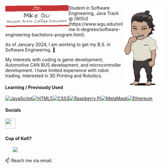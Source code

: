 <!-- !DOCTYPE HTML -->

<header>
</header>


<body>

  <img align="right" src="Me.gif" alt="Me." width="128" height="256">






    

<div><img align="left" src="NameTagProject.png" alt="NameTag" width="40%" height="40%"></div>

<p>
Student in Software Engineering, Java Track @ [WGU](https://www.wgu.edu/online-it-degrees/software-engineering-bachelors-program.html).

As of January 2024, I am working to get my B.S. in Software Engineering. 🌱

My interests with coding is game development, Automotive CAN BUS development, and microcontroller development.
I have limited experience with robot trading. Interested in 3D Printing and Robotics. 

#### Learning / Previously Used

<p align="left">
<a href="https://developer.mozilla.org/en-US/docs/Web/JavaScript" target="_blank" rel="noreferrer"><img src="https://raw.githubusercontent.com/danielcranney/readme-generator/main/public/icons/skills/javascript-colored.svg" width="36" height="36" alt="JavaScript" /></a><a href="https://developer.mozilla.org/en-US/docs/Glossary/HTML5" target="_blank" rel="noreferrer"><img src="https://raw.githubusercontent.com/danielcranney/readme-generator/main/public/icons/skills/html5-colored.svg" width="36" height="36" alt="HTML5" /></a><a href="https://www.w3.org/TR/CSS/#css" target="_blank" rel="noreferrer"><img src="https://raw.githubusercontent.com/danielcranney/readme-generator/main/public/icons/skills/css3-colored.svg" width="36" height="36" alt="CSS3" /></a><a href="https://www.raspberrypi.org/" target="_blank" rel="noreferrer"><img src="https://raw.githubusercontent.com/danielcranney/readme-generator/main/public/icons/skills/raspberrypi-colored.svg" width="36" height="36" alt="Raspberry Pi" /></a><a href="https://metamask.io/" target="_blank" rel="noreferrer"><img src="https://raw.githubusercontent.com/danielcranney/readme-generator/main/public/icons/skills/metamask-colored.svg" width="36" height="36" alt="MetaMask" /></a><a href="https://ethereum.org/en/" target="_blank" rel="noreferrer"><img src="https://raw.githubusercontent.com/danielcranney/readme-generator/main/public/icons/skills/ethereum-colored.svg" width="36" height="36" alt="Ethereum" /></a>
</p>

#### Socials

<p align="left"> <a href="https://www.linkedin.com/in/michael-go-82a95a113/" target="_blank" rel="noreferrer"> <picture> <source media="(prefers-color-scheme: dark)" srcset="https://raw.githubusercontent.com/danielcranney/readme-generator/main/public/icons/socials/linkedin-dark.svg" /> <source media="(prefers-color-scheme: light)" srcset="https://raw.githubusercontent.com/danielcranney/readme-generator/main/public/icons/socials/linkedin.svg" /> <img src="https://raw.githubusercontent.com/danielcranney/readme-generator/main/public/icons/socials/linkedin.svg" width="32" height="32" /> </picture> </a></p>

#### Cup of Kofi?

<ul style="list-style-type: none; margin: 0;">

<li style="display: inline-block; margin-right: 0.25rem;"><a href="https://www.ko-fi.com/michaelgo"><img src="https://storage.ko-fi.com/cdn/kofi2.png?v=3" width="150"/></a></li>

</ul>

📫 Reach me via email.
</p>

  </body>
  
<!--
**Greiye/Greiye** is a repository because its `README.md` (this file) appears on your GitHub profile.
Here are some ideas to get you started:


- 🔭 I’m currently working on ...
- 🌱 I’m currently learning ...
- 👯 I’m looking to collaborate on ...
- 🤔 I’m looking for help with ...
- 💬 Ask me about ...
- 📫 How to reach me: ...

-->
